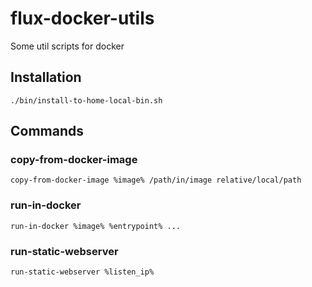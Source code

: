 # flux-docker-utils

Some util scripts for docker

## Installation

```shell
./bin/install-to-home-local-bin.sh
```

## Commands

### copy-from-docker-image

```shell
copy-from-docker-image %image% /path/in/image relative/local/path
```

### run-in-docker

```shell
run-in-docker %image% %entrypoint% ...
```

### run-static-webserver

```shell
run-static-webserver %listen_ip%
```
